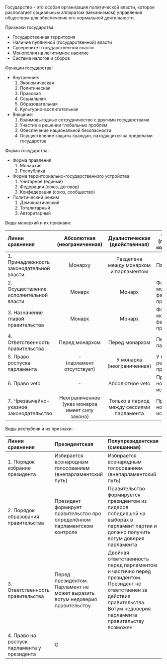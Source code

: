 Государство - это особая организация политической власти, которое располагает социальным аппаратом (механизмом) управления обществом для обеспечения его нормальной деятельности.

Признаки государства:
- Государственная территория
- Наличие публичной (государственной) власти
- Суверенитет государственной власти
- Монополия на легитимное насилие
- Система налогов и сборов

Функции государства:
- Внутренние:
	1. Экономическая
	2. Политическая
	3. Правовая
	4. Социальная
	5. Образовательная
	6. Культурно-воспитательная
- Внешние:
	1. Взаимовыгодные сотрудничество с другими государствами
	2. Участие в решении глобальных проблем
	3. Обеспечение национальной безопасности
	4. Осуществление защиты граждан, находящихся за пределами государства

Форма государства:
- Форма правления
	1. Монархия
	2. Республика
- Форма территориально-государственного устройства
	1. Унитарное (единый)
	2. Федерация (союз, договор)
	3. Конфедерация (союз, сообщество)
- Политический режим
	1. Демократический
	2. Тоталитарный
	3. Авторитарный

Виды монархий и их признаки:

| Линии <br>сравнения                      |         Абсолютная<br>(неограниченная)          |      Дуалистическая<br>(двойственная)      | Ограниченная<br>(парламентская, конституционная) |
| :--------------------------------------- | :---------------------------------------------: | :----------------------------------------: | ------------------------------------------------ |
| 1. Принадлежность законодательной власти |                     Монарху                     | Разделена <br>между монархом и парламентом | Парламенту                                       |
| 2. Осуществление исполнительной власти   |                     Монарх                      |                   Монарх                   | Формально - монарх, фактически - правительство   |
| 3. Назначение главой правительства       |                     Монарх                      |                   Монарх                   | Формально - монарх, фактически - правительство   |
| 4. Ответственность правительства         |                 Перед монархом                  |               Перед монархом               | Перед парламентом                                |
| 5. Право роспуска парламента             |          -<br>(парламент отсутствует)           |         У монарха (неограниченная)         | У монарха (по рекомендации правительства)        |
| 6. Право veto                            |                        -                        |              Абсолютное veto               | Предусмотрено, но не используется                |
| 7. Чрезвычайно-указное законодательство  | Неограниченное (указ монарха имеет силу закона) | Только в период между сессиями парламента  | Предусмотрено, но не используется                |

Виды республик и их признаки:

| Линии сравнения                             | Президентская                                                                | Полупрезидентская<br>(смешанная)                                                                                                                                               | Парламентская                                                                                                                                        |
| :------------------------------------------ | :--------------------------------------------------------------------------- | :----------------------------------------------------------------------------------------------------------------------------------------------------------------------------- | :--------------------------------------------------------------------------------------------------------------------------------------------------- |
| 1. Порядок избрание президента              | Избирается всенародным голосованием (внепарламентский путь)                  | Избирается всенародным голосованием (внепарламентский путь)                                                                                                                    | Избирается на заседании парламента                                                                                                                   |
| 2. Порядок образования правительства        | Президент формирует правительство про определённом парламентском контроле    | Правительство формируется президентом из лидеров победившей на выборах в парламент партии и должно получить вотум доверия парламента                                           | Правительство формируется парламентом из лидер победившей на выборах партии                                                                          |
| 3. Ответственность правительства            | Перед президентом. Парламент не может выразить вотум недоверия правительству | Двойная ответственность перед парламентом и частично перед президентом. Президент не ответственен за действия правительства. Вотум недоверия парламента правительству возможен | Перед парламентом. Парламент может внести вотум недоверия правительству в целом или одному из его членов, что влечёт за собой отставку правительства |
| 4. Право на роспуск парламента у президента | О                                                                            |                                                                                                                                                                                |                                                                                                                                                      |

